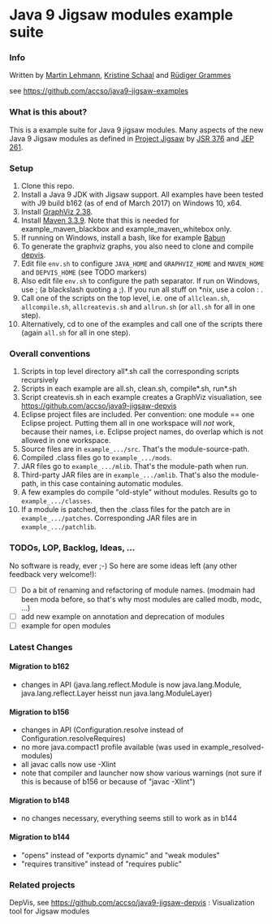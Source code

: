 ﻿# Java 9 Jigsaw modules example suite

### Info
Written by [Martin Lehmann](https://github.com/MartinLehmann1971), [Kristine Schaal](https://github.com/kristines) and [Rüdiger Grammes](https://github.com/rgrammes) 

see https://github.com/accso/java9-jigsaw-examples

### What is this about?
This is a example suite for Java 9 jigsaw modules. Many aspects of the new Java 9 Jigsaw modules as defined in 
[Project Jigsaw](http://openjdk.java.net/projects/jigsaw/) by [JSR 376](https://www.jcp.org/en/jsr/detail?id=376) and [JEP 261](http://openjdk.java.net/jeps/261). 

### Setup
1. Clone this repo.
2. Install a Java 9 JDK with Jigsaw support. All examples have been tested with J9 build b162 (as of end of March 2017) on Windows 10, x64.
3. Install [GraphViz 2.38](http://www.graphviz.org/).
4. Install [Maven 3.3.9](https://maven.apache.org/download.cgi). Note that this is needed for example_maven_blackbox and example_maven_whitebox only.
5. If running on Windows, install a bash, like for example [Babun](https://babun.github.io/)
6. To generate the graphviz graphs, you also need to clone and compile [depvis](https://github.com/accso/java9-jigsaw-depvis).
7. Edit file `env.sh` to configure `JAVA_HOME` and `GRAPHVIZ_HOME` and `MAVEN_HOME` and `DEPVIS_HOME` (see TODO markers)
8. Also edit file `env.sh` to configure the path separator. If run on Windows, use \; (a blackslash quoting a ;). If you run all stuff on *nix, use a colon : .
9. Call one of the scripts on the top level, i.e. one of 
   `allclean.sh`, `allcompile.sh`, `allcreatevis.sh` and `allrun.sh` (or `all.sh` for all in one step).
10. Alternatively, cd to one of the examples and call one of the scripts there (again `all.sh` for all in one step).

### Overall conventions
1. Scripts in top level directory all*.sh call the corresponding scripts recursively
2. Scripts in each example are all.sh, clean.sh, compile*.sh, run*.sh
3. Script createvis.sh in each example creates a GraphViz visualiation, see https://github.com/accso/java9-jigsaw-depvis
4. Eclipse project files are included. Per convention: one module == one Eclipse project. 
   Putting them all in one workspace will _not_ work, because their names, i.e. Eclipse project names, do overlap which is not allowed in one workspace.
5. Source files are in `example_.../src`. That's the module-source-path.
6. Compiled .class files go to `example_.../mods`. 
7. JAR files go to `example_.../mlib`. That's the module-path when run.
8. Third-party JAR files are in `example_.../amlib`. That's also the module-path, in this case containing automatic modules.
9. A few examples do compile "old-style" without modules. Results go to `example_.../classes`.
10. If a module is patched, then the .class files for the patch are in `example_.../patches`. Corresponding JAR files are in `example_.../patchlib`.

### TODOs, LOP, Backlog, Ideas, ...
No software is ready, ever ;-) So here are some ideas left (any other feedback very welcome!):

- [ ] Do a bit of renaming and refactoring of module names. (modmain had been moda before, so that's why most modules are called modb, modc, ...)
- [ ] add new example on annotation and deprecation of modules
- [ ] example for open modules

### Latest Changes

#### Migration to b162
- changes in API (java.lang.reflect.Module is now java.lang.Module, java.lang.reflect.Layer heisst nun java.lang.ModuleLayer)

#### Migration to b156
- changes in API (Configuration.resolve instead of Configuration.resolveRequires)
- no more java.compact1 profile available (was used in example_resolved-modules)
- all javac calls now use -Xlint
- note that compiler and launcher now show various warnings (not sure if this is because of b156 or because of "javac -Xlint")

#### Migration to b148
- no changes necessary, everything seems still to work as in b144

#### Migration to b144
- "opens" instead of "exports dynamic" and "weak modules"
- "requires transitive" instead of "requires public"

### Related projects
DepVis, see https://github.com/accso/java9-jigsaw-depvis : Visualization tool for Jigsaw modules
